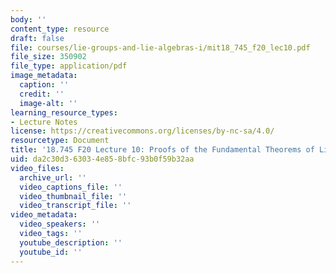 ```yaml
---
body: ''
content_type: resource
draft: false
file: courses/lie-groups-and-lie-algebras-i/mit18_745_f20_lec10.pdf
file_size: 350902
file_type: application/pdf
image_metadata:
  caption: ''
  credit: ''
  image-alt: ''
learning_resource_types:
- Lecture Notes
license: https://creativecommons.org/licenses/by-nc-sa/4.0/
resourcetype: Document
title: '18.745 F20 Lecture 10: Proofs of the Fundamental Theorems of Lie Theory'
uid: da2c30d3-6303-4e85-8bfc-93b0f59b32aa
video_files:
  archive_url: ''
  video_captions_file: ''
  video_thumbnail_file: ''
  video_transcript_file: ''
video_metadata:
  video_speakers: ''
  video_tags: ''
  youtube_description: ''
  youtube_id: ''
---
```

